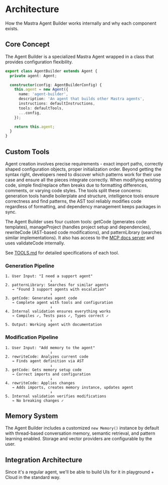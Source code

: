 # Architecture

How the Mastra Agent Builder works internally and why each component exists.

## Core Concept

The Agent Builder is a specialized Mastra Agent wrapped in a class that provides configuration flexibility.

```typescript
export class AgentBuilder extends Agent {
  private agent: Agent;

  constructor(config: AgentBuilderConfig) {
    this.agent = new Agent({
      name: 'agent-builder',
      description: 'An agent that builds other Mastra agents',
      instructions: defaultInstructions,
      tools: defaultTools,
      ...config,
    });

    return this.agent;
  }
}
```

## Custom Tools

Agent creation involves precise requirements - exact import paths, correctly shaped configuration objects, proper initialization order. Beyond getting the syntax right, developers need to discover which patterns work for their use case and ensure all the pieces integrate correctly. When modifying existing code, simple find/replace often breaks due to formatting differences, comments, or varying code styles. The tools split these concerns: generation tools handle boilerplate and structure, intelligence tools ensure correctness and find patterns, the AST tool reliably modifies code regardless of formatting, and dependency management keeps packages in sync.

The Agent Builder uses four custom tools: getCode (generates code templates), manageProject (handles project setup and dependencies), rewriteCode (AST-based code modifications), and patternLibrary (searches similar implementations). It also has access to the [MCP docs server](https://mastra.ai/en/docs/getting-started/mcp-docs-server) and uses validateCode internally.

See [TOOLS.md](./TOOLS.md) for detailed specifications of each tool.

### Generation Pipeline

```
1. User Input: "I need a support agent"
                    ↓
2. patternLibrary: Searches for similar agents
   → "Found 3 support agents with escalation"
                    ↓
3. getCode: Generates agent code
   → Complete agent with tools and configuration
                    ↓
4. Internal validation ensures everything works
   → Compiles ✓, Tests pass ✓, Types correct ✓
                    ↓
5. Output: Working agent with documentation
```

### Modification Pipeline

```
1. User Input: "Add memory to the agent"
                    ↓
2. rewriteCode: Analyzes current code
   → Finds agent definition via AST
                    ↓
3. getCode: Gets memory setup code
   → Correct imports and configuration
                    ↓
4. rewriteCode: Applies changes
   → Adds imports, creates memory instance, updates agent
                    ↓
5. Internal validation verifies modifications
   → No breaking changes ✓
```

## Memory System

The Agent Builder includes a customized `new Memory()` instance by default with thread-based conversation memory, semantic retrieval, and pattern learning enabled. Storage and vector providers are configurable by the user.

## Integration Architecture

Since it's a regular agent, we'll be able to build UIs for it in playground + Cloud in the standard way.
